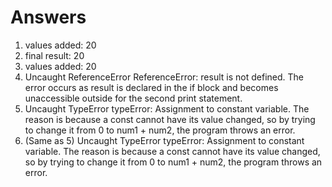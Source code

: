 # Answers

1. values added: 20 
2. final result: 20 
3. values added: 20 
4. Uncaught ReferenceError ReferenceError: result is not defined. The error occurs as result is declared in the if block and becomes unaccessible outside for the second print statement.
5. Uncaught TypeError typeError: Assignment to constant variable. The reason is because a const cannot have its value changed, so by trying to change it from 0 to num1 + num2, the program throws an error.
6. (Same as 5) Uncaught TypeError typeError: Assignment to constant variable. The reason is because a const cannot have its value changed, so by trying to change it from 0 to num1 + num2, the program throws an error.
